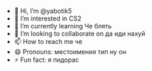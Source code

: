 - 👋 Hi, I’m @yabotik5
- 👀 I’m interested in CS2
- 🌱 I’m currently learning Че блять
- 💞️ I’m looking to collaborate on да иди нахуй
- 📫 How to reach me че
- 😄 Pronouns: местоимения тип ну он 
- ⚡ Fun fact: я пидорас

<!---
yabotik5/yabotik5 is a ✨ special ✨ repository because its `README.md` (this file) appears on your GitHub profile.
You can click the Preview link to take a look at your changes.
--->
